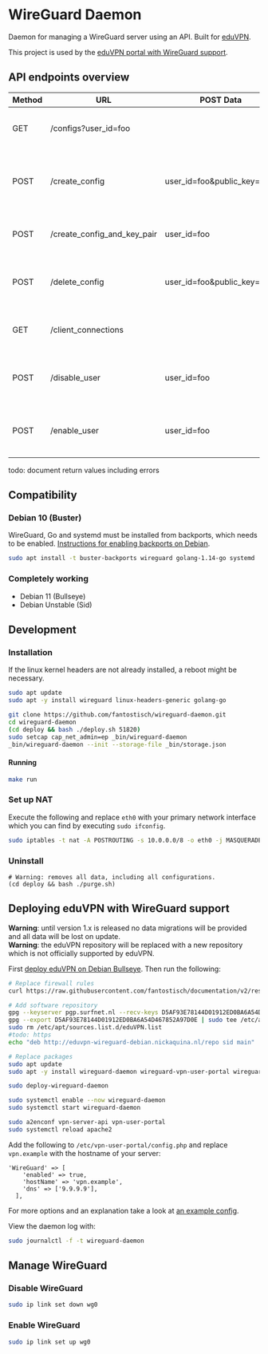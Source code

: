 # WireGuard Daemon

Daemon for managing a WireGuard server using an API.
Built for [eduVPN](https://eduvpn.org).

This project is used by the
[eduVPN portal with WireGuard support](https://github.com/fantostisch/vpn-user-portal).

## API endpoints overview

| Method | URL                         | POST Data                              | Description                                                                                                  |
|--------|-----------------------------|----------------------------------------|--------------------------------------------------------------------------------------------------------------|
| GET    | /configs?user_id=foo        |                                        | List all configs of the user. Return empty list if no configs found.                                         |
| POST   | /create_config              | user_id=foo&public_key=ABC             | Create client config. Creating 2 client configs with the same public key will overwrite the existing config. |
| POST   | /create_config_and_key_pair | user_id=foo                            | Create client config. Let the server create a public private key pair.                                       |
| POST   | /delete_config              | user_id=foo&public_key=ABC             | Delete client config. Responds config_not_found  error if config not found.                                  |
| GET    | /client_connections         |                                        | Get clients that successfully send or received a packet in the last 3 minutes.                               |
| POST   | /disable_user               | user_id=foo                            | Disable user. Responds user_already_disabled error if user is already disabled.                              |
| POST   | /enable_user                | user_id=foo                            | Enable user. Responds user_already_enabled error if user is already enabled.                                 |

todo: document return values including errors

## Compatibility

### Debian 10 (Buster)
WireGuard, Go and systemd must be installed from backports, which needs to be enabled. [Instructions for enabling backports on Debian](https://backports.debian.org/Instructions/).
```sh
sudo apt install -t buster-backports wireguard golang-1.14-go systemd
```

### Completely working
* Debian 11 (Bullseye)
* Debian Unstable (Sid)

## Development

### Installation

If the linux kernel headers are not already installed, a reboot might be necessary.
```sh
sudo apt update
sudo apt -y install wireguard linux-headers-generic golang-go

git clone https://github.com/fantostisch/wireguard-daemon.git
cd wireguard-daemon
(cd deploy && bash ./deploy.sh 51820)
sudo setcap cap_net_admin=ep _bin/wireguard-daemon
_bin/wireguard-daemon --init --storage-file _bin/storage.json
```

#### Running
```sh
make run
```

### Set up NAT

Execute the following and replace `eth0` with your primary network interface which you can find by executing `sudo ifconfig`.
```sh
sudo iptables -t nat -A POSTROUTING -s 10.0.0.0/8 -o eth0 -j MASQUERADE
```

### Uninstall

```
# Warning: removes all data, including all configurations.
(cd deploy && bash ./purge.sh)
```

## Deploying eduVPN with WireGuard support
**Warning**: until version 1.x is released no data migrations will be provided and all data will be lost on update. \
**Warning**: the eduVPN repository will be replaced with a new repository which is not officially supported by eduVPN.

First [deploy eduVPN on Debian Bullseye](https://github.com/eduvpn/documentation/blob/v2/DEPLOY_DEBIAN.md).
Then run the following:
```sh
# Replace firewall rules
curl https://raw.githubusercontent.com/fantostisch/documentation/v2/resources/firewall/iptables | sudo tee /etc/iptables/rules.v4 > /dev/null

# Add software repository
gpg --keyserver pgp.surfnet.nl --recv-keys D5AF93E78144D01912ED0BA6A54D467852A97D0E
gpg --export D5AF93E78144D01912ED0BA6A54D467852A97D0E | sudo tee /etc/apt/trusted.gpg.d/eduVPN-WireGuard.gpg > /dev/null
sudo rm /etc/apt/sources.list.d/eduVPN.list
#todo: https
echo "deb http://eduvpn-wireguard-debian.nickaquina.nl/repo sid main" | sudo tee /etc/apt/sources.list.d/eduVPN-WireGuard.list

# Replace packages
sudo apt update
sudo apt -y install wireguard-daemon wireguard-vpn-user-portal wireguard-vpn-server-api wireguard-vpn-server-node

sudo deploy-wireguard-daemon

sudo systemctl enable --now wireguard-daemon
sudo systemctl start wireguard-daemon

sudo a2enconf vpn-server-api vpn-user-portal
sudo systemctl reload apache2
```
Add the following to `/etc/vpn-user-portal/config.php` and replace `vpn.example` with the hostname of your server:
```
'WireGuard' => [
    'enabled' => true,
    'hostName' => 'vpn.example',
    'dns' => ['9.9.9.9'],
  ],
```
For more options and an explanation take a look at [an example config](https://github.com/fantostisch/wireguard-vpn-user-portal/blob/c96685219a0f29066948dacd80a49db5b7a82e0f/config/config.php.example#L185).

View the daemon log with:
```sh
sudo journalctl -f -t wireguard-daemon
```

## Manage WireGuard

### Disable WireGuard
```sh
sudo ip link set down wg0
```

### Enable WireGuard
```sh
sudo ip link set up wg0
```
